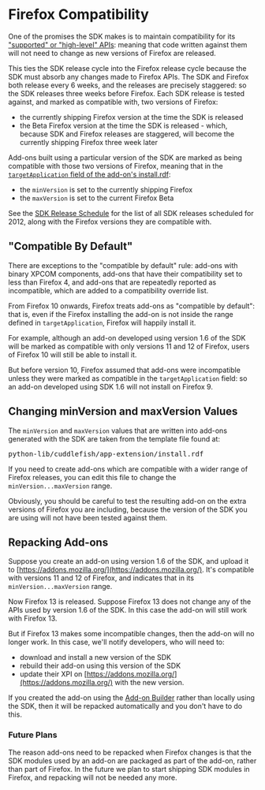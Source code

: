 
# Firefox Compatibility #

One of the promises the SDK makes is to maintain compatibility for its
["supported" or "high-level" APIs](packages/addon-kit/index.html):
meaning that code written against them will not need to change as new
versions of Firefox are released.

This ties the SDK release cycle into the Firefox release cycle because
the SDK must absorb any changes made to Firefox APIs. The SDK
and Firefox both release every 6 weeks, and the releases are precisely
staggered: so the SDK releases three weeks before Firefox. Each SDK
release is tested against, and marked as compatible with, two
versions of Firefox:

* the currently shipping Firefox version at the time the SDK is released
* the Beta Firefox version at the time the SDK is released - which,
because SDK and Firefox releases are staggered, will become the
currently shipping Firefox three week later

Add-ons built using a particular version of the SDK are marked
as being compatible with those two versions of Firefox, meaning
that in the
[`targetApplication` field of the add-on's install.rdf](https://developer.mozilla.org/en/Install.rdf#targetApplication):

* the `minVersion` is set to the currently shipping Firefox
* the `maxVersion` is set to the current Firefox Beta

See the
[SDK Release Schedule](https://wiki.mozilla.org/Jetpack/SDK_2012_Release_Schedule)
for the list of all SDK releases scheduled for 2012, along with the Firefox
versions they are compatible with.

## "Compatible By Default" ##

<span class="aside">There are exceptions to the "compatible by default" rule:
add-ons with binary XPCOM components, add-ons that have their compatibility
set to less than Firefox 4, and add-ons that are repeatedly reported as
incompatible, which are added to a compatibility override list.
</span>

From Firefox 10 onwards, Firefox treats add-ons as
"compatible by default": that is, even if the Firefox installing the
add-on is not inside the range defined in `targetApplication`,
Firefox will happily install it.

For example, although an add-on developed using version 1.6 of the SDK will be
marked as compatible with only versions 11 and 12 of Firefox, users of
Firefox 10 will still be able to install it.

But before version 10, Firefox assumed that add-ons were incompatible unless
they were marked as compatible in the `targetApplication` field: so an add-on
developed using SDK 1.6 will not install on Firefox 9.

## Changing minVersion and maxVersion Values ##

The `minVersion` and `maxVersion` values that are written into add-ons
generated with the SDK are taken from the template file found at:

<pre>
python-lib/cuddlefish/app-extension/install.rdf
</pre>

If you need to create add-ons which are compatible with a wider range of
Firefox releases, you can edit this file to change the
`minVersion...maxVersion` range.

Obviously, you should be careful to test the resulting add-on on the extra
versions of Firefox you are including, because the version of the SDK you
are using will not have been tested against them.

## Repacking Add-ons ##

Suppose you create an add-on using version 1.6 of the SDK, and upload it to
[https://addons.mozilla.org/](https://addons.mozilla.org/). It's compatible
with versions 11 and 12 of Firefox, and indicates that in its
`minVersion...maxVersion` range.

Now Firefox 13 is released. Suppose Firefox 13 does not change any of the
APIs used by version 1.6 of the SDK. In this case the add-on will still
work with Firefox 13.

But if Firefox 13 makes some incompatible changes, then the add-on will
no longer work. In this case, we'll notify developers, who will need to:

* download and install a new version of the SDK
* rebuild their add-on using this version of the SDK
* update their XPI on [https://addons.mozilla.org/](https://addons.mozilla.org/)
with the new version.

If you created the add-on using the [Add-on Builder](https://builder.addons.mozilla.org/)
rather than locally using the SDK, then it will be repacked automatically
and you don't have to do this.

### Future Plans ###

The reason add-ons need to be repacked when Firefox changes is that the
SDK modules used by an add-on are packaged as part of the add-on, rather
than part of Firefox. In the future we plan to start shipping SDK modules
in Firefox, and repacking will not be needed any more.
